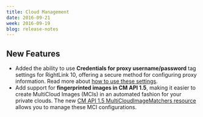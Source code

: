 ```yaml
---
title: Cloud Management
date: 2016-09-21
week: 2016-09-19
blog: release-notes
---
```


## New Features

* Added the ability to use **Credentials for proxy username/password** tag settings for RightLink 10, offering a secure method for configuring proxy information. Read more about [how to use these settings](/rl10/reference/10.5.2/rl10_proxying_rightlink.html).
* Add support for **fingerprinted images in CM API 1.5**, making it easier to create MultiCloud Images (MCIs) in an automated fashion for your private clouds. The new [CM API 1.5 MultiCloudImageMatchers resource](http://reference.rightscale.com/api1.5/resources/ResourceMultiCloudImageMatchers.html) allows you to manage these MCI configurations.
